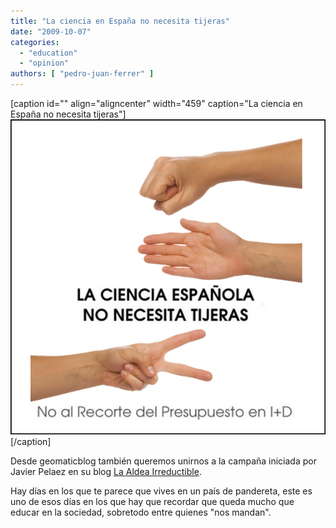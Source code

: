 ```yaml
---
title: "La ciencia en España no necesita tijeras"
date: "2009-10-07"
categories: 
  - "education"
  - "opinion"
authors: [ "pedro-juan-ferrer" ]
---
```


\[caption id="" align="aligncenter" width="459" caption="La ciencia en España no necesita tijeras"\]![La ciencia en España no necesita tijeras](images/3973473121_e76fde787c_o.jpg "Nooorl, tijeras NO")\[/caption\]

Desde geomaticblog también queremos unirnos a la campaña iniciada por Javier Pelaez en su blog [La Aldea Irreductible](http://aldea-irreductible.blogspot.com/2009/10/la-ciencia-en-espana-no-necesita_07.html).

Hay días en los que te parece que vives en un país de pandereta, este es uno de esos días en los que hay que recordar que queda mucho que educar en la sociedad, sobretodo entre quienes "nos mandan".
